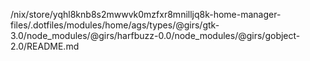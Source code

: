 /nix/store/yqhl8knb8s2mwwvk0mzfxr8mnilljq8k-home-manager-files/.dotfiles/modules/home/ags/types/@girs/gtk-3.0/node_modules/@girs/harfbuzz-0.0/node_modules/@girs/gobject-2.0/README.md